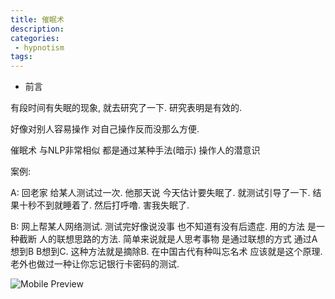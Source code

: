 ```yaml
---
title: 催眠术
description:
categories:
 - hypnotism
tags:
---
```


- 前言

有段时间有失眠的现象, 就去研究了一下. 研究表明是有效的.

好像对别人容易操作 对自己操作反而没那么方便.

催眠术 与NLP非常相似 都是通过某种手法(暗示) 操作人的潜意识

案例:  

A: 回老家 给某人测试过一次. 他那天说 今天估计要失眠了. 就测试引导了一下. 结果十秒不到就睡着了. 然后打呼噜. 害我失眠了.

B: 网上帮某人网络测试. 测试完好像说没事 也不知道有没有后遗症. 用的方法 是一种截断 人的联想思路的方法. 简单来说就是人思考事物 是通过联想的方式 通过A想到B B想到C. 这种方法就是摘除B. 在中国古代有种叫忘名术 应该就是这个原理. 老外也做过一种让你忘记银行卡密码的测试.

![Mobile Preview](https://brinkqiang.github.io/assets/images/yin/催眠术.png)

